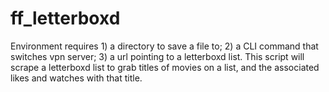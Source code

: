 # ff_letterboxd
Environment requires 1) a directory to save a file to; 2) a CLI command that switches vpn server; 3) a url pointing to a letterboxd list.
This script will scrape a letterboxd list to grab titles of movies on a list, and the associated likes and watches with that title.
